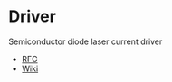 # Driver
Semiconductor diode laser current driver

* [RFC](https://github.com/sinara-hw/Driver/issues/1)
* [Wiki](https://github.com/sinara-hw/Driver/wiki)
